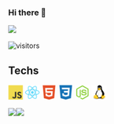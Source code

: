 ### Hi there 👋
<link rel="stylesheet" href="https://cdn.jsdelivr.net/gh/devicons/devicon@latest/devicon.min.css">

[<img src="https://img.shields.io/badge/linkedin-%230077B5.svg?&style=for-the-badge&logo=linkedin&logoColor=white%22"/>](https://www.linkedin.com/in/igor-fernando-692b16202/)


![visitors](https://visitor-badge.glitch.me/badge?page_id=yngv)
## Techs 

[<img height="30px" src="https://raw.githubusercontent.com/yngv/yngv/main/icons/js.svg"/>](https://github.com/yngv?tab=repositories&q=javascript)
[<img height="30px" src="https://raw.githubusercontent.com/yngv/yngv/main/icons/react.svg"/>](https://github.com/yngv?tab=repositories&q=react)
[<img height="30px" src="https://raw.githubusercontent.com/yngv/yngv/main/icons/html5-plain.svg"/>](https://github.com/yngv?tab=repositories&q=html)
[<img height="30px" src="https://raw.githubusercontent.com/yngv/yngv/main/icons/css3-plain.svg"/>](https://github.com/yngv?tab=repositories&q=css)
[<img height="30px" src="https://raw.githubusercontent.com/yngv/yngv/main/icons/nodejs-plain.svg"/>](https://github.com/yngv?tab=repositories&q=nodejs)
[<img height="30px" src="https://raw.githubusercontent.com/yngv/yngv/main/icons/linux-original.svg"/>]()


<img height="180rem" src="https://github-readme-stats.vercel.app/api/top-langs/?username=yngv&layout=compact&theme=dracula&hide_border=true"/><img height="180rem" src="https://github-readme-stats.vercel.app/api?username=yngv&show_icons=true&hide_border=true&&count_private=true&include_all_commits=true&theme=dracula&custom_title=My stats" />

<!--
**yngv/yngv** is a ✨ _special_ ✨ repository because its `README.md` (this file) appears on your GitHub profile.

Here are some ideas to get you started:

- 🔭 I’m currently working on ...
- 🌱 I’m currently learning ...
- 👯 I’m looking to collaborate on ...
- 🤔 I’m looking for help with ...
- 💬 Ask me about ...
- 📫 How to reach me: ...
- 😄 Pronouns: ...
- ⚡ Fun fact: ...
-->
